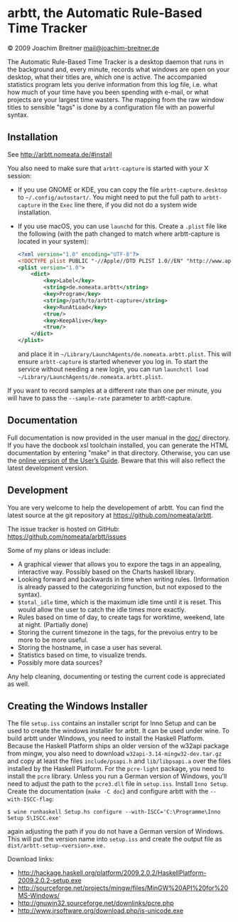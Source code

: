 arbtt, the Automatic Rule-Based Time Tracker
============================================

© 2009 Joachim Breitner <mail@joachim-breitner.de>

The Automatic Rule-Based Time Tracker is a desktop daemon that runs in the
background and, every minute, records what windows are open on your
desktop, what their titles are, which one is active. The accompanied
statistics program lets you derive information from this log file, i.e.
what how much of your time have you been spending with e-mail, or what
projects are your largest time wasters. The mapping from the raw window
titles to sensible "tags" is done by a configuration file with an powerful
syntax.

Installation
------------

See <http://arbtt.nomeata.de/#install>

You also need to make sure that `arbtt-capture` is started with your X
session:
- If you use GNOME or KDE, you can copy the file
  `arbtt-capture.desktop` to `~/.config/autostart/`. You might need to put the
  full path to `arbtt-capture` in the `Exec` line there, if you did not do a
  system wide installation.
- If you use macOS, you can use `launchd` for this.
  Create a `.plist` file like the following
  (with the path changed to match where arbtt-capture is located in your system):

  ```xml
  <?xml version="1.0" encoding="UTF-8"?>
  <!DOCTYPE plist PUBLIC "-//Apple//DTD PLIST 1.0//EN" "http://www.apple.com/DTDs/PropertyList-1.0.dtd">
  <plist version="1.0">
      <dict>
          <key>Label</key>
          <string>de.nomeata.arbtt</string>
          <key>Program</key>
          <string>/path/to/arbtt-capture</string>
          <key>RunAtLoad</key>
          <true/>
          <key>KeepAlive</key>
          <true/>
      </dict>
  </plist>
  ```
  and place it in `~/Library/LaunchAgents/de.nomeata.arbtt.plist`.
  This will ensure `arbtt-capture` is started whenever you log in.
  To start the service without needing a new login,
  you can run `launchctl load ~/Library/LaunchAgents/de.nomeata.arbtt.plist`.

If you want to record samples at a different rate than one per minute, you
will have to pass the `--sample-rate` parameter to arbtt-capture.

Documentation
------------

Full documentation is now provided in the user manual in the [doc/](doc/)
directory. If you have the docbook xsl toolchain installed, you can
generate the HTML documentation by entering "make" in that directory.
Otherwise, you can use the
[online version of the User’s Guide](http://arbtt.nomeata.de/doc/users_guide/index.html).
Beware that this will also reflect the latest development version.

Development
-----------

You are very welcome to help the developement of arbtt. You can find the
latest source at the git repository at
<https://github.com/nomeata/arbtt>.

The issue tracker is hosted on GitHub: <https://github.com/nomeata/arbtt/issues>

Some of my plans or ideas include:

 * A graphical viewer that allows you to expore the tags in an appealing,
   interactive way. Possibly based on the Charts haskell library.
 * Looking forward and backwards in time when writing rules. (Information
   is already passed to the categorizing function, but not exposed to the
   syntax).
 * `$total_idle` time, which is the maximum idle time until it is reset. This
   would allow the user to catch the idle times more exactly.
 * Rules based on time of day, to create tags for worktime, weekend, late
   at night. (Partially done)
 * Storing the current timezone in the tags, for the prevoius entry to be
   more to be more useful.
 * Storing the hostname, in case a user has several. 
 * Statistics based on time, to visualize trends.
 * Possibly more data sources?

Any help cleaning, documenting or testing the current code is appreciated
as well.

Creating the Windows Installer
------------------------------

The file `setup.iss` contains an installer script for Inno Setup and can be used
to create the windows installer for arbtt. It can be used under wine. To build
arbtt under Windows, you need to install the Haskell Platform. Because the
Haskell Platform ships an older version of the w32api package from mingw, you
also need to download `w32api-3.14-mingw32-dev.tar.gz` and copy at least the files
`include/psapi.h` and `lib/libpsapi.a` over the files installed by the Haskell
Platform. For the `pcre-light` package, you need to install the `pcre` library.
Unless you run a German version of Windows, you’ll need to adjust the path to
the `pcre3.dll` file in `setup.iss`. Install `Inno Setup`. Create the documentation
(`make -C doc`) and configure arbtt with the `--with-ISCC-flag`:

    $ wine runhaskell Setup.hs configure --with-ISCC='C:\Programme\Inno Setup 5\ISCC.exe'

again adjusting the path if you do not have a German version of Windows. This
will put the version name into `setup.iss` and create the output file as
`dist/arbtt-setup-<version>.exe.`

Download links:

 * http://hackage.haskell.org/platform/2009.2.0.2/HaskellPlatform-2009.2.0.2-setup.exe
 * http://sourceforge.net/projects/mingw/files/MinGW%20API%20for%20MS-Windows/
 * http://gnuwin32.sourceforge.net/downlinks/pcre.php
 * http://www.jrsoftware.org/download.php/is-unicode.exe


